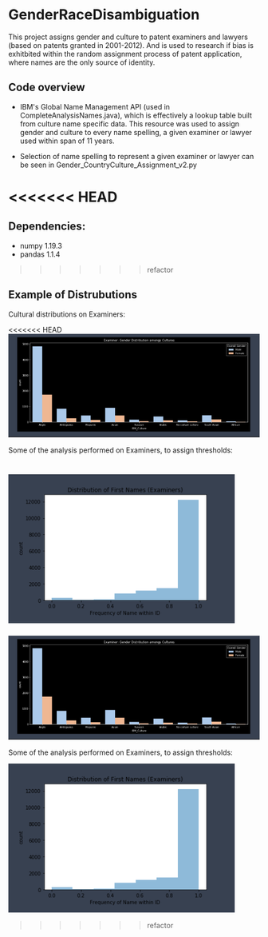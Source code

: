 # GenderRaceDisambiguation
This project assigns gender and culture to patent examiners and lawyers (based on patents granted in 2001-2012). And is used to research if bias is exhitbited within the random assignment process of patent application, where names are the only source of identity.

## Code overview

* IBM's Global Name Management API (used in CompleteAnalysisNames.java), which is effectively a lookup table built from culture name specific data. 
This resource was used to assign gender and culture to every name spelling, a given examiner or lawyer used within span of 11 years. 

* Selection of name spelling to represent a given examiner or lawyer can be seen in Gender_CountryCulture_Assignment_v2.py

<<<<<<< HEAD
=======

## Dependencies:
* numpy           1.19.3
* pandas          1.1.4


>>>>>>> refactor
## Example of Distrubutions 

Cultural distributions on Examiners:

<<<<<<< HEAD
![alt text](https://github.com/danieljbae/GenderRaceDisambiguation/blob/master/Examiners_Cultural_Dist.PNG)

Some of the analysis performed on Examiners, to assign thresholds:

![alt text](https://github.com/danieljbae/GenderRaceDisambiguation/blob/master/Examiners_FirstName.PNG)
=======
![alt text](https://github.com/danieljbae/GenderRaceDisambiguation/blob/refactor/resources/images/Examiners_Cultural_Dist.PNG)

Some of the analysis performed on Examiners, to assign thresholds:

![alt text](https://github.com/danieljbae/GenderRaceDisambiguation/blob/refactor/resources/images/Examiners_FirstName.PNG)
>>>>>>> refactor
